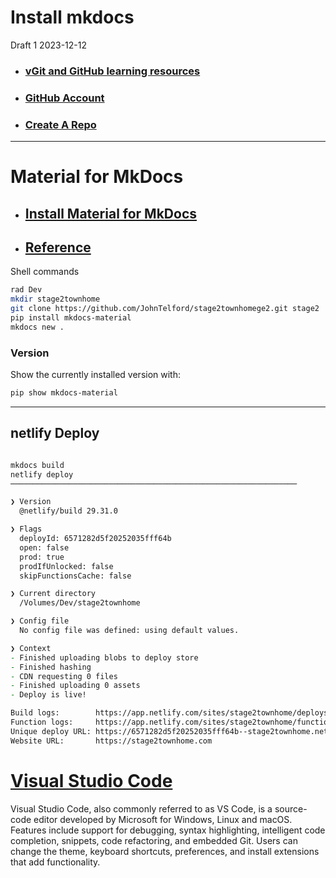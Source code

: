 
# Install mkdocs

Draft 1 2023-12-12

- ### [vGit and GitHub learning resources](https://docs.github.com/en/get-started/quickstart/git-and-github-learning-resources)

- ### [GitHub Account](https://docs.github.com/en/get-started/quickstart/creating-an-account-on-github)

- ### [Create A Repo](https://docs.github.com/en/get-started/quickstart/create-a-repo)

--- 

# Material for MkDocs

- ## [Install Material for MkDocs](https://squidfunk.github.io/mkdocs-material/getting-started/)

- ## [Reference](https://squidfunk.github.io/mkdocs-material/reference/)

Shell commands

```zsh
rad Dev
mkdir stage2townhome
git clone https://github.com/JohnTelford/stage2townhomege2.git stage2
pip install mkdocs-material
mkdocs new .
```
### Version

Show the currently installed version with:

```zsh
pip show mkdocs-material
```
---

## netlify Deploy

``` zsh

mkdocs build
netlify deploy 
────────────────────────────────────────────────────────────────

❯ Version
  @netlify/build 29.31.0

❯ Flags
  deployId: 6571282d5f20252035fff64b
  open: false
  prod: true
  prodIfUnlocked: false
  skipFunctionsCache: false

❯ Current directory
  /Volumes/Dev/stage2townhome

❯ Config file
  No config file was defined: using default values.

❯ Context
- Finished uploading blobs to deploy store
- Finished hashing 
- CDN requesting 0 files
- Finished uploading 0 assets
- Deploy is live!

Build logs:        https://app.netlify.com/sites/stage2townhome/deploys/6571282d5f20252035fff64b
Function logs:     https://app.netlify.com/sites/stage2townhome/functions
Unique deploy URL: https://6571282d5f20252035fff64b--stage2townhome.netlify.app
Website URL:       https://stage2townhome.com

```

# [Visual Studio Code](https://code.visualstudio.com/)

Visual Studio Code, also commonly referred to as VS Code, is a source-code editor developed by Microsoft for Windows, Linux and macOS. Features include support for debugging, syntax highlighting, intelligent code completion, snippets, code refactoring, and embedded Git. Users can change the theme, keyboard shortcuts, preferences, and install extensions that add functionality.